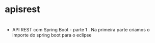 # apisrest <h1>
* API REST com Spring Boot - parte 1
  . Na primeira parte criamos o importe do spring boot para o eclipse

